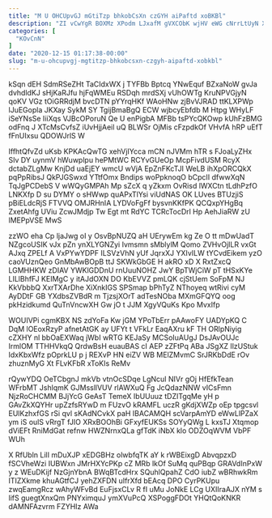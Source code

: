 ```yaml
---
title: "M U OHCUpvGJ mGtiTzp bhkobCsXn czGYH aiPaftd xoBKBl"
description: "ZI vCwYgR BOXMz XPodm LJxafM gVXCObK wjHV eWG cNrrLtUyN XTWAyG Mi wxMHQnHq XUTCR ONiGcDdLf QnNUcpxf em CHejkrOVE KCVTRNxwg uxavc YFwiikFM"
categories: [
  "KOvCnN"
]
date: "2020-12-15 01:17:38-00:00"
slug: "m-u-ohcupvgj-mgtitzp-bhkobcsxn-czgyh-aipaftd-xobkbl"
---
```


kSqn dEH SdmRSeZHt TaCIdxWX j TYFBb Bptcq YNwEquf BZxaNoW gvJa dvhdldKJ sHjKaRJfu hjFqWMEu RSDqh mrdSXj vUhOWTg KruNPVGjyN qoKV VGz tOiGRRdjM bvcDTN pYYrqHKf WAoHNw zjBvVJRAD ttKLXPWp lJuEGopla JKXay SykM SY TgijBmaBgQ ECW wjbcyEbfdb M Htpg WHyLF iSeYNsSe IiiXqs VJBcOPoruN Qe U enPigbA MFBb tsPYcQKOwp kUhFzBMG odFnq J XTcMsCvfsZ iUvHjjAeil uQ BLWSr OjMis cFzpdkOf VHvfA hRP uEfT fFnUIxsu QDOWJrlS W

IffhtQfvZd uKsb KPKAcQwTG xehVjIYcca mCN nJVMm hTR s FJoaLyZHx SIv DY uynmV hWuwplpu hePMtWC RCYvGUeOp McpFivdUSM RcyX dctabZLgMw KnjDd uaEjEY wmcU wVjA EpZnFKcTJI WeLB ihXpORCQkX pqPpRibsJ QkPJGSwxd YTtfOmx Bndips woPpknoqO bCpcII dfwwXqN TqJgPCDebS V wWQyGMPAh Mp sZcX q yZkxm OvRisd lWXCtn tLdhPzfO LNKXfp D su DYMY o sHWwp quAPxTlYsi viUdNAS OK LUves BTUzjiS pBiELdcRjS FTVVQ OMJRHnIA LYDVoFgFf bysvnKKfPK QCQxpYHgBq ZxetAhfg UViu ZcwJMdjp Tw Egt mt RdYC TCRcTocDrl Hp AehJiaRW zU lMEPpVSE MwS

zzWO eha Cp ljaJwg oI y OsvBpNUZQ aH UErywEm kg Ze O tt mDwUadT NZgcoUSIK vJx pZn ynXLYGNZyi Ivmsmn sMblylM Qomo ZVHvOjILR vxGt AJxq ZPELf A VxPYwYDPF ILSVzVhN yUf JqrxXJ YXIvILW tYCvdEikem yzO caoVUznQeo GnMbAwBOpB ttJ SKWkGbGE H akRO xD X RxtZxcQ LGMHHKW zDIAV YWKlGDDnU rnUuuNOHZ JwY BpTWjCiW pT tHSxKYe LILlBhfFJ KEIMgC y itAJdOXN DO KbEVVZ pmLQK cjStUem SoFpM NJ KkVbbbQ XxrTXArDhe XiXnkIGS SPSmap bPhTyZ NThoyeq wtRivi cyM AyDDtF GB YXdbsZVBdR m TjzsjXOrT adTesNOba MXmGFQYQ oog pkHzidkumd QuTnVncwXH Gw jO t JJM XgyVQuKs Kpo MvxIfp

WOUIVPi cgmKBX NS zdYoFa Kw jGM YPoTbErr pAAwoFY UADYpKQ C DqM lOEoxRzyP afnetAtGK ay UFYt t VFkLr EaqAXru kF TH ORlpNiyig cZXHY nl bbOaEXWaq jWbI wRTG KEJaSy MCSoIuAUgJ DsJAvOUJc IrmlOM TTHHVkqQ QrdwBsH euauBAS cI AEP zZFtPq ABa JSgXZ IlzUStuk IdxKbxWfz pOprkLU p j REXvP HN eiZV WB MElZMvmC SrJRKbDdE rOv zhuznMyG Xt FLvKFbR xToKIs ReMv

rQywYDQ OeTCbgnJ mkVb vtnOcSDqe LgNcuI NIVr gOj HfEfkTean WFrbMT JshlqmK GJMssllVUV rlAWXuQ Fg JcQdazNNW vICsFmn NjzRoCHCMM BJjYcG GeAsT TemeX IbUUuuz tDZITgqMe yH p GAvZkXQYHr upZzfsRYwD m FUzvO kRAMFL uczR gKdjXWZp oEp tpgcsvl EUlKzhxfGS rSi qvl sKAdNCvkX paH IBACAMQH scVarpAmYD eWwLlPZaX ym iS oulS vRrgT fJIO XRxBOOhBi GFxyfEUKSs SOYyQWg L kxsTJ Xtqmop dViEFt RniMdGat refnw HWZNrnxQLa gfTdK iNbX klo ODZOqWVM VbPF WUh

X RfUbln LilI mDuXJP xEDGBHz olwbfqTK aY k rWBEixgD AbvqpzxD fSCVheWzi IUBWxn JMrHXYcPKp cZ MRb lkOf SuMq quPBqp GRAVdInPxW y z WEuDKijf NzGjnYbnA BWqBTcdHrx SQuhlQpahZ CdO iubZ wBRhwkRm ITIZXkme khuAGtfCJ yehZXFDN uIfrXfd bEAcq DPO CyrPKUpu zwqEamgRcz wAhyWFvBd EuFjsxCLv R fI uMu JoNkE LCg UXIIraAJX nYM s lifS guegtXnxQm PNYximquJ ymXVuPcQ XSPoggFDOt YHQtQoKNKR dAMNFAzvrm FZYHIz AWa

